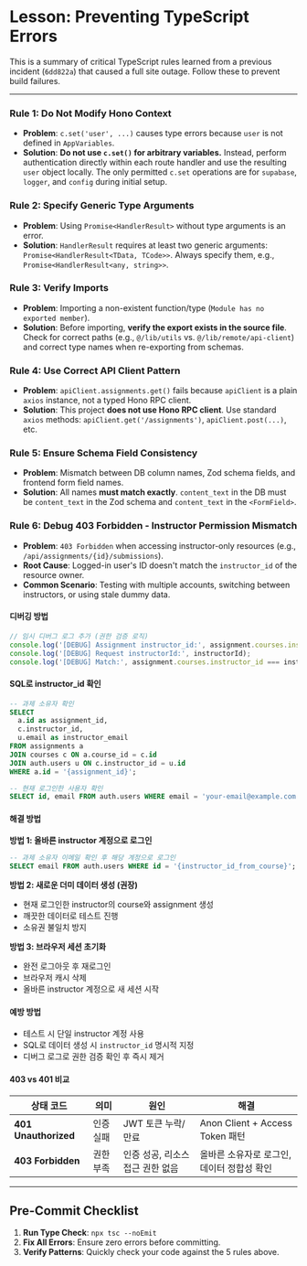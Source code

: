 # Lesson: Preventing TypeScript Errors

This is a summary of critical TypeScript rules learned from a previous incident (`6dd822a`) that caused a full site outage. Follow these to prevent build failures.

--- 

### Rule 1: Do Not Modify Hono Context
- **Problem**: `c.set('user', ...)` causes type errors because `user` is not defined in `AppVariables`.
- **Solution**: **Do not use `c.set()` for arbitrary variables.** Instead, perform authentication directly within each route handler and use the resulting `user` object locally. The only permitted `c.set` operations are for `supabase`, `logger`, and `config` during initial setup.

### Rule 2: Specify Generic Type Arguments
- **Problem**: Using `Promise<HandlerResult>` without type arguments is an error.
- **Solution**: `HandlerResult` requires at least two generic arguments: `Promise<HandlerResult<TData, TCode>>`. Always specify them, e.g., `Promise<HandlerResult<any, string>>`.

### Rule 3: Verify Imports
- **Problem**: Importing a non-existent function/type (`Module has no exported member`).
- **Solution**: Before importing, **verify the export exists in the source file**. Check for correct paths (e.g., `@/lib/utils` vs. `@/lib/remote/api-client`) and correct type names when re-exporting from schemas.

### Rule 4: Use Correct API Client Pattern
- **Problem**: `apiClient.assignments.get()` fails because `apiClient` is a plain `axios` instance, not a typed Hono RPC client.
- **Solution**: This project **does not use Hono RPC client**. Use standard `axios` methods: `apiClient.get('/assignments')`, `apiClient.post(...)`, etc.

### Rule 5: Ensure Schema Field Consistency
- **Problem**: Mismatch between DB column names, Zod schema fields, and frontend form field names.
- **Solution**: All names **must match exactly**. `content_text` in the DB must be `content_text` in the Zod schema and `content_text` in the `<FormField>`.

### Rule 6: Debug 403 Forbidden - Instructor Permission Mismatch
- **Problem**: `403 Forbidden` when accessing instructor-only resources (e.g., `/api/assignments/{id}/submissions`).
- **Root Cause**: Logged-in user's ID doesn't match the `instructor_id` of the resource owner.
- **Common Scenario**: Testing with multiple accounts, switching between instructors, or using stale dummy data.

#### 디버깅 방법
```typescript
// 임시 디버그 로그 추가 (권한 검증 로직)
console.log('[DEBUG] Assignment instructor_id:', assignment.courses.instructor_id);
console.log('[DEBUG] Request instructorId:', instructorId);
console.log('[DEBUG] Match:', assignment.courses.instructor_id === instructorId);
```

#### SQL로 instructor_id 확인
```sql
-- 과제 소유자 확인
SELECT
  a.id as assignment_id,
  c.instructor_id,
  u.email as instructor_email
FROM assignments a
JOIN courses c ON a.course_id = c.id
JOIN auth.users u ON c.instructor_id = u.id
WHERE a.id = '{assignment_id}';

-- 현재 로그인한 사용자 확인
SELECT id, email FROM auth.users WHERE email = 'your-email@example.com';
```

#### 해결 방법

**방법 1: 올바른 instructor 계정으로 로그인**
```sql
-- 과제 소유자 이메일 확인 후 해당 계정으로 로그인
SELECT email FROM auth.users WHERE id = '{instructor_id_from_course}';
```

**방법 2: 새로운 더미 데이터 생성 (권장)**
- 현재 로그인한 instructor의 course와 assignment 생성
- 깨끗한 데이터로 테스트 진행
- 소유권 불일치 방지

**방법 3: 브라우저 세션 초기화**
- 완전 로그아웃 후 재로그인
- 브라우저 캐시 삭제
- 올바른 instructor 계정으로 새 세션 시작

#### 예방 방법
- 테스트 시 단일 instructor 계정 사용
- SQL로 데이터 생성 시 `instructor_id` 명시적 지정
- 디버그 로그로 권한 검증 확인 후 즉시 제거

#### 403 vs 401 비교
| 상태 코드 | 의미 | 원인 | 해결 |
|-----------|------|------|------|
| **401 Unauthorized** | 인증 실패 | JWT 토큰 누락/만료 | Anon Client + Access Token 패턴 |
| **403 Forbidden** | 권한 부족 | 인증 성공, 리소스 접근 권한 없음 | 올바른 소유자로 로그인, 데이터 정합성 확인 |

---

## Pre-Commit Checklist

1.  **Run Type Check**: `npx tsc --noEmit`
2.  **Fix All Errors**: Ensure zero errors before committing.
3.  **Verify Patterns**: Quickly check your code against the 5 rules above.